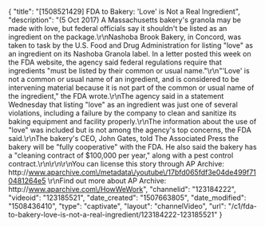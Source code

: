 {
    "title": "[1508521429] FDA to Bakery: 'Love' is Not a Real Ingredient",
    "description": "(5 Oct 2017) A Massachusetts bakery's granola may be made with love, but federal officials say it shouldn't be listed as an ingredient on the package.\r\nNashoba Brook Bakery, in Concord, was taken to task by the U.S. Food and Drug Administration for listing \"love\" as an ingredient on its Nashoba Granola label. In a letter posted this week on the FDA website, the agency said federal regulations require that ingredients \"must be listed by their common or usual name.\"\r\n\"'Love' is not a common or usual name of an ingredient, and is considered to be intervening material because it is not part of the common or usual name of the ingredient,\" the FDA wrote.\r\nThe agency said in a statement Wednesday that listing \"love\" as an ingredient was just one of several violations, including a failure by the company to clean and sanitize its baking equipment and facility properly.\r\nThe information about the use of \"love\" was included but is not among the agency's top concerns, the FDA said.\r\nThe bakery's CEO, John Gates, told The Associated Press the bakery will be \"fully cooperative\" with the FDA. He also said the bakery has a \"cleaning contract of $100,000 per year,\" along with a pest control contract.\r\n\r\n\r\nYou can license this story through AP Archive: http:\/\/www.aparchive.com\/metadata\/youtube\/17bfd065fdf3e04de499f710481264e5 \r\nFind out more about AP Archive: http:\/\/www.aparchive.com\/HowWeWork",
    "channelid": "123184222",
    "videoid": "123185521",
    "date_created": "1507663805",
    "date_modified": "1508436410",
    "type": "captivate",
    "layout": "channelVideo",
    "url": "\/c1\/fda-to-bakery-love-is-not-a-real-ingredient\/123184222-123185521"
}